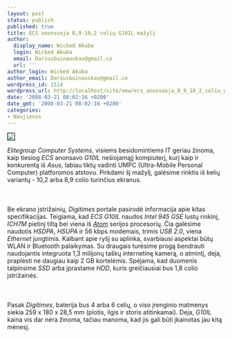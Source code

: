 ```yaml
---
layout: post
status: publish
published: true
title: ECS anonsuoja 8,9-10,2 colių G10IL mažylį
author:
  display_name: Wicked Akuba
  login: Wicked Akuba
  email: Dariusbuinauskas@gmail.co
  url: ''
author_login: Wicked Akuba
author_email: Dariusbuinauskas@gmail.co
wordpress_id: 1514
wordpress_url: http://localhost/site/new/ecs_anonsuoja_8_9_10_2_coliu_g10il_mazyli/
date: '2008-03-21 08:02:16 +0200'
date_gmt: '2008-03-21 08:02:16 +0200'
categories:
- Naujienos
---
```

<div class="imgright"><img src="http://technews.lt/upl/Failai/G101L.jpg" border="1"></div>
<p><i>Elitegroup Computer Systems</i>, visiems besidomintiems IT geriau žinoma, kaip tiesiog <i>ECS</i> anonsavo <i>G10IL</i> nešiojamąjį kompiuterį, kurį kaip ir konkurentą iš <i>Asus</i>, labiau tiktų vadinti UMPC (Ultra-Mobile Personal Computer) platforomos atstovu. Pirkdami šį mažylį, galėsime rinktis iš kelių variantų - 10,2 arba 8,9 colio turinčius ekranus.<br />
<br><br />
<br>Be ekrano įstrižainių, <i>Digitimes</i> portale pasirodė informacija apie kitas specifikacijas. Teigiama, kad <i>ECS G10IL</i> naudos <i>Intel 945 GSE</i> lustų rinkinį, <i>ICH7M</i> pietinį tiltą bei viena iš <a class="ns" href="http://technews.lt/index.php?id=Kas&amp;Id=1201"><i>Atom</i></a> serijos procesorių. Čia galėsime naudotis <i>HSDPA</i>, <i>HSUPA</i> ir 56 kbps modemais,  trimis <i>USB 2.0</i>, viena <i>Ethernet</i> jungtimis. Kalbant apie ryšį su aplinka, svarbiausi aspektai būtų WLAN ir Bluetooth palaikymas. Su draugais turėsime progą bendrauti naudojantis integruota 1,3 milijonų taškų internetinę kamerą, o atmintį, deja, praplėsti ne daugiau kaip 2 GB kortelėmis. Spėjama, kad duomenis talpinsime <i>SSD</i> arba įprastame <i>HDD</i>, kuris greičiausiai bus 1,8 colio įstrižainės.<br />
<br><br />
<br>Pasak <i>Digitimes</i>, baterija bus 4 arba 6 celių, o viso įrenginio matmenys siekia 259 x 180 x 28,5 mm (plotis, ilgis ir storis atitinkamai). Deja, <i>G10IL</i> kaina vis dar nėra žinoma, tačiau manoma, kad jis gali būti įkainotas jau kitą mėnesį.</p>
